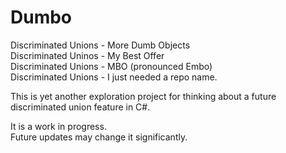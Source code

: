 # Dumbo
Discriminated Unions - More Dumb Objects  
Discriminated Uninos - My Best Offer  
Discriminated Unions - MBO (pronounced Embo)  
Discriminated Unions - I just needed a repo name.

This is yet another exploration project for thinking about a future discriminated union feature in C#.

It is a work in progress.  
Future updates may change it significantly.  



